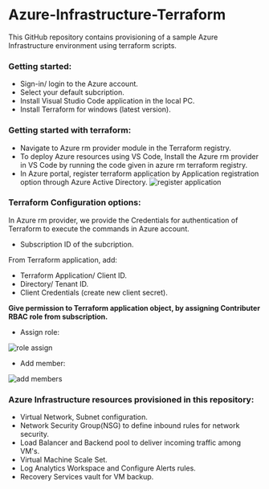  # Azure-Infrastructure-Terraform

This GitHub repository contains provisioning of a sample Azure Infrastructure environment using terraform scripts.

### Getting started:

* Sign-in/ login to the Azure account.
* Select your default subcription.
* Install Visual Studio Code application in the local PC.
* Install Terraform for windows (latest version).

### Getting started with terraform:

* Navigate to Azure rm provider module in the Terraform registry.
* To deploy Azure resources using VS Code, Install the Azure rm provider in VS Code by running the code given in azure rm terraform registry.
* In Azure portal, register terraform application by Application registration option through Azure Active Directory.
  ![register application](https://github.com/user-attachments/assets/4cd47d09-6352-43fb-9617-fd0c79e40802)


### Terraform Configuration options:
In Azure rm provider, we provide the Credentials for authentication of Terraform to execute the commands in Azure account.
* Subscription ID of the subcription.

From Terraform application, add:
* Terraform Application/ Client ID.
* Directory/ Tenant ID.
* Client Credentials (create new client secret).

**Give permission to Terraform application object, by assigning Contributer RBAC role from subscription.**
* Assign role:

![role assign](https://github.com/user-attachments/assets/ac941743-edd7-48e6-9767-1cefbe8d6a3b)

* Add member:

![add members](https://github.com/user-attachments/assets/06559c2c-c748-432e-8a87-3bfcf99bc4c0)


### Azure Infrastructure resources provisioned in this repository:
* Virtual Network, Subnet configuration.
* Network Security Group(NSG) to define inbound rules for network security.
* Load Balancer and Backend pool to deliver incoming traffic among VM's.
* Virtual Machine Scale Set.
* Log Analytics Workspace and Configure Alerts rules.
* Recovery Services vault for VM backup.
